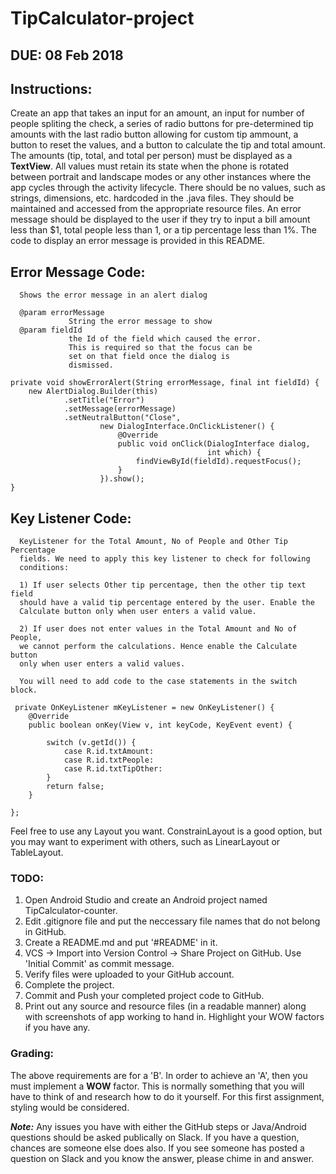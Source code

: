 # TipCalculator-project

## DUE: 08 Feb 2018

## Instructions:

Create an app that takes an input for an amount, an input for number of people spliting the check, a series of radio buttons for pre-determined tip amounts with the last radio button allowing for custom tip ammount, a button to reset the values, and a button to calculate the tip and total amount. The amounts (tip, total, and total per person) must be displayed as a **TextView**. All values must retain its state when the phone is rotated between portrait and landscape modes or any other instances where the app cycles through the activity lifecycle. There should be no values, such as strings, dimensions, etc. hardcoded in the .java files. They should be maintained and accessed from the appropriate resource files. An error message should be displayed to the user if they try to input a bill amount less than $1, total people less than 1, or a tip percentage less than 1%. The code to display an error message is provided in this README.

## Error Message Code:
      Shows the error message in an alert dialog
    
      @param errorMessage
                 String the error message to show
      @param fieldId
                 the Id of the field which caused the error.
                 This is required so that the focus can be
                 set on that field once the dialog is
                 dismissed.
     
    private void showErrorAlert(String errorMessage, final int fieldId) {
        new AlertDialog.Builder(this)
                .setTitle("Error")
                .setMessage(errorMessage)
                .setNeutralButton("Close",
                        new DialogInterface.OnClickListener() {
                            @Override
                            public void onClick(DialogInterface dialog,
                                                int which) {
                                findViewById(fieldId).requestFocus();
                            }
                        }).show();
    }


## Key Listener Code:
      KeyListener for the Total Amount, No of People and Other Tip Percentage
      fields. We need to apply this key listener to check for following
      conditions:
     
      1) If user selects Other tip percentage, then the other tip text field
      should have a valid tip percentage entered by the user. Enable the
      Calculate button only when user enters a valid value.
     
      2) If user does not enter values in the Total Amount and No of People,
      we cannot perform the calculations. Hence enable the Calculate button
      only when user enters a valid values.
      
      You will need to add code to the case statements in the switch block.
     
     private OnKeyListener mKeyListener = new OnKeyListener() {
        @Override
        public boolean onKey(View v, int keyCode, KeyEvent event) {

            switch (v.getId()) {
                case R.id.txtAmount:
                case R.id.txtPeople:
                case R.id.txtTipOther:
            }
            return false;
        }

    };

Feel free to use any Layout you want. ConstrainLayout is a good option, but you may want to experiment with others, such as LinearLayout or TableLayout.

### TODO:
1. Open Android Studio and create an Android project named TipCalculator-counter.
2. Edit .gitignore file and put the neccessary file names that do not belong in GitHub.
3. Create a README.md and put '\#README' in it.
4. VCS -> Import into Version Control -> Share Project on GitHub. Use 'Initial Commit' as commit message.
5. Verify files were uploaded to your GitHub account.
6. Complete the project.
7. Commit and Push your completed project code to GitHub.
8. Print out any source and resource files (in a readable manner) along with screenshots of app working to hand in. Highlight your WOW factors if you have any.
 
 
 ### Grading:
 
 The above requirements are for a 'B'. In order to achieve an 'A', then you must implement a **WOW** factor. This is normally something that you will have to think of and research how to do it yourself. For this first assignment, styling would be considered. 
 
 ***Note:*** Any issues you have with either the GitHub steps or Java/Android questions should be asked publically on Slack. If you have a question, chances are someone else does also. If you see someone has posted a question on Slack and you know the answer, please chime in and answer.


